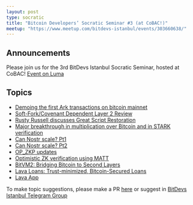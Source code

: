 ```yaml
---
layout: post
type: socratic
title: "Bitcoin Developers’ Socratic Seminar #3 (at CoBAC!)"
meetup: "https://www.meetup.com/bitdevs-istanbul/events/303660638/"
---
```


## Announcements
Please join us for the 3rd BitDevs Istanbul Socratic Seminar, hosted at CoBAC! 
[Event on Luma](https://lu.ma/d3sqpm1g)

## Topics

- [Demoing the first Ark transactions on bitcoin mainnet](https://blog.second.tech/demoing-the-first-ark-transactions-on-bitcoin-mainnet/)
- [Soft-Fork/Covenant Dependent Layer 2 Review](https://petertodd.org/2024/covenant-dependent-layer-2-review)
- [Rusty Russell discusses Great Script Restoration](https://x.com/bitcoinbrink/status/1826626054360105413)
- [Major breakthrough in multiplication over Bitcoin and in STARK verification](https://x.com/StarkWareLtd/status/1828059215283335547)
- [Can Nostr scale? Pt1](https://x.com/BobMcElrath/status/1828763959001804956)
- [Can Nostr scale? Pt2](https://x.com/Excellion/status/1828665230869864775)
- [OP_ZKP updates](https://groups.google.com/g/bitcoindev/c/YEXcac4FMGc)
- [Optimistic ZK verification using MATT](https://delvingbitcoin.org/t/optimistic-zk-verification-using-matt/1050)
- [BitVM2: Bridging Bitcoin to Second Layers](https://fixupx.com/robin_linus/status/1824004440099053949)
- [Lava Loans: Trust-minimized, Bitcoin-Secured Loans](https://github.com/lava-xyz/loans-paper)
- [Lava App](https://www.lava.xyz/)


To make topic suggestions, please make a PR [here](https://github.com/pretyflaco/bitdevsistanbul.github.io/blob/master/_posts/2024-08-17-bitcoin-developers%E2%80%99-socratic-seminar-001.md) or suggest in [BitDevs Istanbul Telegram Group](https://t.me/+o6DUM5pWV984OTQ6)